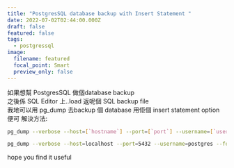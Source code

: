 ```yaml
---
title: "PostgresSQL database backup with Insert Statement "
date: 2022-07-02T02:44:00.000Z
draft: false
featured: false
tags:
  - postgressql
image:
  filename: featured
  focal_point: Smart
  preview_only: false
---
```

如果想幫 PostgresSQL 做個database backup  
 之後係 SQL Editor 上..load 返呢個 SQL backup file  
我地可以用 pg_dump 去backup 個 database 用佢個 insert statement option 便可
解決方法:
```bash
pg_dump --verbose --host=[`hostname`] --port=[`port`] --username=[`username`] --format=p --encoding=UTF-8 --inserts --no-owner --file [`filename`].sql -n "public" [`database_name`]

pg_dump --verbose --host=localhost --port=5432 --username=postgres --format=p --encoding=UTF-8 --inserts --no-owner --file dump-local-db-$(date '+%Y%m%d%H%M%S').sql -n "public" local-db

```

hope you find it useful